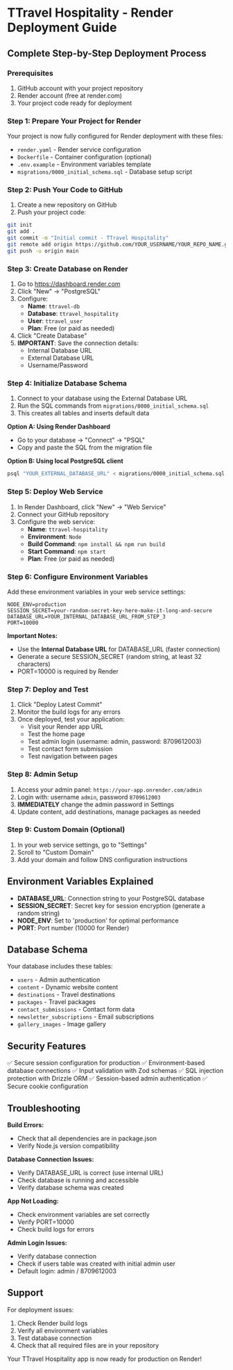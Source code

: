 # TTravel Hospitality - Render Deployment Guide

## Complete Step-by-Step Deployment Process

### Prerequisites
1. GitHub account with your project repository
2. Render account (free at render.com)
3. Your project code ready for deployment

### Step 1: Prepare Your Project for Render

Your project is now fully configured for Render deployment with these files:
- `render.yaml` - Render service configuration
- `Dockerfile` - Container configuration (optional)
- `.env.example` - Environment variables template
- `migrations/0000_initial_schema.sql` - Database setup script

### Step 2: Push Your Code to GitHub

1. Create a new repository on GitHub
2. Push your project code:
```bash
git init
git add .
git commit -m "Initial commit - TTravel Hospitality"
git remote add origin https://github.com/YOUR_USERNAME/YOUR_REPO_NAME.git
git push -u origin main
```

### Step 3: Create Database on Render

1. Go to https://dashboard.render.com
2. Click "New" → "PostgreSQL"
3. Configure:
   - **Name**: `ttravel-db`
   - **Database**: `ttravel_hospitality`
   - **User**: `ttravel_user`
   - **Plan**: Free (or paid as needed)
4. Click "Create Database"
5. **IMPORTANT**: Save the connection details:
   - Internal Database URL
   - External Database URL
   - Username/Password

### Step 4: Initialize Database Schema

1. Connect to your database using the External Database URL
2. Run the SQL commands from `migrations/0000_initial_schema.sql`
3. This creates all tables and inserts default data

**Option A: Using Render Dashboard**
- Go to your database → "Connect" → "PSQL"
- Copy and paste the SQL from the migration file

**Option B: Using local PostgreSQL client**
```bash
psql "YOUR_EXTERNAL_DATABASE_URL" < migrations/0000_initial_schema.sql
```

### Step 5: Deploy Web Service

1. In Render Dashboard, click "New" → "Web Service"
2. Connect your GitHub repository
3. Configure the web service:
   - **Name**: `ttravel-hospitality`
   - **Environment**: `Node`
   - **Build Command**: `npm install && npm run build`
   - **Start Command**: `npm start`
   - **Plan**: Free (or paid as needed)

### Step 6: Configure Environment Variables

Add these environment variables in your web service settings:

```
NODE_ENV=production
SESSION_SECRET=your-random-secret-key-here-make-it-long-and-secure
DATABASE_URL=YOUR_INTERNAL_DATABASE_URL_FROM_STEP_3
PORT=10000
```

**Important Notes:**
- Use the **Internal Database URL** for DATABASE_URL (faster connection)
- Generate a secure SESSION_SECRET (random string, at least 32 characters)
- PORT=10000 is required by Render

### Step 7: Deploy and Test

1. Click "Deploy Latest Commit"
2. Monitor the build logs for any errors
3. Once deployed, test your application:
   - Visit your Render app URL
   - Test the home page
   - Test admin login (username: admin, password: 8709612003)
   - Test contact form submission
   - Test navigation between pages

### Step 8: Admin Setup

1. Access your admin panel: `https://your-app.onrender.com/admin`
2. Login with: username `admin`, password `8709612003`
3. **IMMEDIATELY** change the admin password in Settings
4. Update content, add destinations, manage packages as needed

### Step 9: Custom Domain (Optional)

1. In your web service settings, go to "Settings"
2. Scroll to "Custom Domain"
3. Add your domain and follow DNS configuration instructions

## Environment Variables Explained

- **DATABASE_URL**: Connection string to your PostgreSQL database
- **SESSION_SECRET**: Secret key for session encryption (generate a random string)
- **NODE_ENV**: Set to 'production' for optimal performance
- **PORT**: Port number (10000 for Render)

## Database Schema

Your database includes these tables:
- `users` - Admin authentication
- `content` - Dynamic website content
- `destinations` - Travel destinations
- `packages` - Travel packages
- `contact_submissions` - Contact form data
- `newsletter_subscriptions` - Email subscriptions
- `gallery_images` - Image gallery

## Security Features

✅ Secure session configuration for production
✅ Environment-based database connections
✅ Input validation with Zod schemas
✅ SQL injection protection with Drizzle ORM
✅ Session-based admin authentication
✅ Secure cookie configuration

## Troubleshooting

**Build Errors:**
- Check that all dependencies are in package.json
- Verify Node.js version compatibility

**Database Connection Issues:**
- Verify DATABASE_URL is correct (use internal URL)
- Check database is running and accessible
- Verify database schema was created

**App Not Loading:**
- Check environment variables are set correctly
- Verify PORT=10000
- Check build logs for errors

**Admin Login Issues:**
- Verify database connection
- Check if users table was created with initial admin user
- Default login: admin / 8709612003

## Support

For deployment issues:
1. Check Render build logs
2. Verify all environment variables
3. Test database connection
4. Check that all required files are in your repository

Your TTravel Hospitality app is now ready for production on Render!